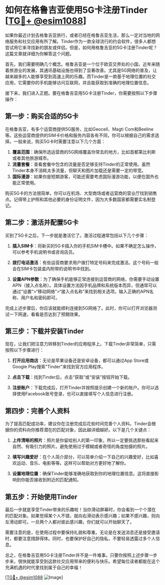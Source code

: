 # 如何在格鲁吉亚使用5G卡注册Tinder [[TG💪+ @esim1088](https://t.me/s/esim1088)]

如果你最近计划去格鲁吉亚旅行，或者已经在格鲁吉亚生活，那么一定对当地的网络服务和社交应用有所了解。Tinder作为一款全球流行的约会软件，很多人都想尝试用它来寻找新的朋友或伴侣。但是，如何用格鲁吉亚的5G卡注册Tinder呢？这篇文章就详细为你解答这个问题。

首先，我们需要明确几个概念。格鲁吉亚是一个位于欧亚交界处的小国，近年来随着旅游业的发展，其通讯基础设施也得到了显著改善。尤其是5G网络的普及，让越来越多的人能够享受到高速上网的乐趣。而Tinder是一款基于地理位置的社交应用，它需要你的手机能够访问互联网，并且能获取到准确的地理位置信息。

接下来，我们进入正题。要在格鲁吉亚用5G卡注册Tinder，你需要按照以下步骤操作：

## 第一步：购买合适的5G卡

在格鲁吉亚，有多个运营商提供5G服务，比如Geocell、Magti Com和Beeline等。这些运营商提供的SIM卡价格和服务内容各有不同，你可以根据自己的需求选择。一般来说，购买5G卡时需要注意以下几个方面：

1. **覆盖范围**：确保所选运营商的5G网络覆盖你常去的地方，比如首都第比利斯或者其他旅游城市。
2. **流量套餐**：查看套餐中包含的流量是否足够支持Tinder的正常使用。虽然Tinder本身不消耗太多流量，但聊天和图片加载还是需要一定的带宽。
3. **国际漫游**：如果你是短期游客，可能还需要考虑国际漫游功能，以便在国外也能正常使用。

购买5G卡的方法很简单，你可以在机场、大型商场或者运营商的营业厅找到销售点。记得带上护照和其他必要的身份证明文件，因为大多数国家都需要实名制登记。

## 第二步：激活并配置5G卡

买到了5G卡之后，下一步就是激活它了。激活过程通常包括以下几个步骤：

1. **插入SIM卡**：将新买的5G卡插入你的手机SIM卡槽中。如果不确定怎么操作，可以参考手机说明书或咨询店员。
   
2. **拨打电话激活**：有些运营商要求用户拨打特定号码来完成激活。这个号码一般会在SIM卡包装盒内附带的说明书中找到。

3. **设置APN参数**：为了确保手机能够正常连接到运营商的网络，你需要手动设置APN（接入点名称）。具体设置方法因手机品牌和系统版本而异，但通常可以通过“设置”>“移动网络”>“接入点名称”来找到相关选项。输入正确的APN名称、用户名和密码即可。

完成上述步骤后，你应该就能顺利连接到5G网络了。此时，你可以打开浏览器测试一下网速，看看是否达到了预期效果。

## 第三步：下载并安装Tinder

现在，让我们把注意力转移到Tinder的应用程序上。下载Tinder非常简单，只需按照以下步骤进行：

1. **打开应用商店**：无论是苹果设备还是安卓设备，都可以通过App Store或Google Play搜索"Tinder"来找到官方应用程序。

2. **点击下载**：找到Tinder后，点击“获取”或“安装”按钮开始下载。

3. **注册账户**：下载完成后，打开Tinder并按照提示创建一个新的账户。你可以选择使用Facebook账号登录，也可以直接填写个人信息进行注册。

## 第四步：完善个人资料

为了提高匹配成功率，建议你在注册完成后花些时间完善个人资料。Tinder会根据你的资料向你推荐潜在的匹配对象，因此越详细越好。以下是几个关键点：

1. **上传清晰的照片**：照片是你留给别人的第一印象，所以一定要挑选那些看起来自然、有吸引力的照片。避免使用过于模糊或者奇怪的角度拍摄的照片。

2. **填写兴趣爱好**：在个人简介部分，可以简单介绍一下自己的兴趣爱好，比如喜欢运动、音乐、电影等等。这样可以帮助对方更好地了解你。

3. **设置地理位置**：确保Tinder能够准确地获取到你的地理位置信息。这将直接影响到你能否接收到附近的匹配通知。

## 第五步：开始使用Tinder

最后一步就是享受Tinder带来的乐趣啦！当你滑动屏幕时，你会看到一个个潜在的匹配对象。如果觉得某个人不错，就向右滑动表示感兴趣；如果不感兴趣，则向左滑动即可。一旦两个人都对彼此感兴趣，你们就可以开始聊天了。

需要注意的是，在使用过程中要保持礼貌和尊重。无论是在发送消息还是接受邀请时，都要注意措辞得体。同时，也要保护好自己的隐私，不要轻易透露过多个人信息。

总之，在格鲁吉亚用5G卡注册Tinder并不是一件难事。只要你按照上述步骤一步步来，很快就能享受到这款社交应用带来的便利与快乐。希望每位读者都能在这个充满机遇的时代里找到属于自己的幸福！

[[TG💪+ @esim1088](https://t.me/s/esim1088) ![Image](https://i.postimg.cc/4NQfJmqS/Snipaste-2025-05-13-00-14-12.png)]